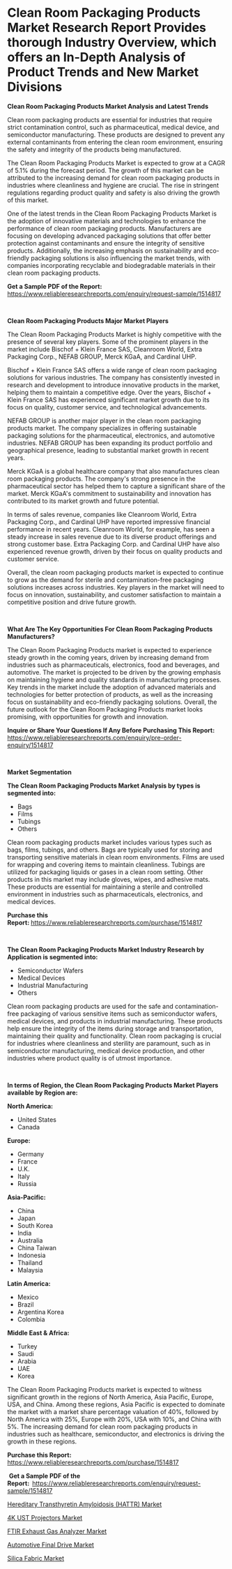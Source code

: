 <p><h1>Clean Room Packaging Products Market Research Report Provides thorough Industry Overview, which offers an In-Depth Analysis of Product Trends and New Market Divisions</h1></p><p><strong>Clean Room Packaging Products Market Analysis and Latest Trends</strong></p>
<p><p>Clean room packaging products are essential for industries that require strict contamination control, such as pharmaceutical, medical device, and semiconductor manufacturing. These products are designed to prevent any external contaminants from entering the clean room environment, ensuring the safety and integrity of the products being manufactured.</p><p>The Clean Room Packaging Products Market is expected to grow at a CAGR of 5.1% during the forecast period. The growth of this market can be attributed to the increasing demand for clean room packaging products in industries where cleanliness and hygiene are crucial. The rise in stringent regulations regarding product quality and safety is also driving the growth of this market.</p><p>One of the latest trends in the Clean Room Packaging Products Market is the adoption of innovative materials and technologies to enhance the performance of clean room packaging products. Manufacturers are focusing on developing advanced packaging solutions that offer better protection against contaminants and ensure the integrity of sensitive products. Additionally, the increasing emphasis on sustainability and eco-friendly packaging solutions is also influencing the market trends, with companies incorporating recyclable and biodegradable materials in their clean room packaging products.</p></p>
<p><strong>Get a Sample PDF of the Report:&nbsp;</strong> <a href="https://www.reliableresearchreports.com/enquiry/request-sample/1514817">https://www.reliableresearchreports.com/enquiry/request-sample/1514817</a></p>
<p>&nbsp;</p>
<p><strong>Clean Room Packaging Products Major Market Players</strong></p>
<p><p>The Clean Room Packaging Products Market is highly competitive with the presence of several key players. Some of the prominent players in the market include Bischof + Klein France SAS, Cleanroom World, Extra Packaging Corp., NEFAB GROUP, Merck KGaA, and Cardinal UHP.</p><p>Bischof + Klein France SAS offers a wide range of clean room packaging solutions for various industries. The company has consistently invested in research and development to introduce innovative products in the market, helping them to maintain a competitive edge. Over the years, Bischof + Klein France SAS has experienced significant market growth due to its focus on quality, customer service, and technological advancements.</p><p>NEFAB GROUP is another major player in the clean room packaging products market. The company specializes in offering sustainable packaging solutions for the pharmaceutical, electronics, and automotive industries. NEFAB GROUP has been expanding its product portfolio and geographical presence, leading to substantial market growth in recent years.</p><p>Merck KGaA is a global healthcare company that also manufactures clean room packaging products. The company's strong presence in the pharmaceutical sector has helped them to capture a significant share of the market. Merck KGaA's commitment to sustainability and innovation has contributed to its market growth and future potential.</p><p>In terms of sales revenue, companies like Cleanroom World, Extra Packaging Corp., and Cardinal UHP have reported impressive financial performance in recent years. Cleanroom World, for example, has seen a steady increase in sales revenue due to its diverse product offerings and strong customer base. Extra Packaging Corp. and Cardinal UHP have also experienced revenue growth, driven by their focus on quality products and customer service.</p><p>Overall, the clean room packaging products market is expected to continue to grow as the demand for sterile and contamination-free packaging solutions increases across industries. Key players in the market will need to focus on innovation, sustainability, and customer satisfaction to maintain a competitive position and drive future growth.</p></p>
<p>&nbsp;</p>
<p><strong>What Are The Key Opportunities For Clean Room Packaging Products Manufacturers?</strong></p>
<p><p>The Clean Room Packaging Products market is expected to experience steady growth in the coming years, driven by increasing demand from industries such as pharmaceuticals, electronics, food and beverages, and automotive. The market is projected to be driven by the growing emphasis on maintaining hygiene and quality standards in manufacturing processes. Key trends in the market include the adoption of advanced materials and technologies for better protection of products, as well as the increasing focus on sustainability and eco-friendly packaging solutions. Overall, the future outlook for the Clean Room Packaging Products market looks promising, with opportunities for growth and innovation.</p></p>
<p><strong>Inquire or Share Your Questions If Any Before Purchasing This Report:</strong> <a href="https://www.reliableresearchreports.com/enquiry/pre-order-enquiry/1514817">https://www.reliableresearchreports.com/enquiry/pre-order-enquiry/1514817</a></p>
<p>&nbsp;</p>
<p><strong>Market Segmentation</strong></p>
<p><strong>The Clean Room Packaging Products Market Analysis by types is segmented into:</strong></p>
<p><ul><li>Bags</li><li>Films</li><li>Tubings</li><li>Others</li></ul></p>
<p><p>Clean room packaging products market includes various types such as bags, films, tubings, and others. Bags are typically used for storing and transporting sensitive materials in clean room environments. Films are used for wrapping and covering items to maintain cleanliness. Tubings are utilized for packaging liquids or gases in a clean room setting. Other products in this market may include gloves, wipes, and adhesive mats. These products are essential for maintaining a sterile and controlled environment in industries such as pharmaceuticals, electronics, and medical devices.</p></p>
<p><strong>Purchase this Report:&nbsp;</strong><a href="https://www.reliableresearchreports.com/purchase/1514817">https://www.reliableresearchreports.com/purchase/1514817</a></p>
<p>&nbsp;</p>
<p><strong>The Clean Room Packaging Products Market Industry Research by Application is segmented into:</strong></p>
<p><ul><li>Semiconductor Wafers</li><li>Medical Devices</li><li>Industrial Manufacturing</li><li>Others</li></ul></p>
<p><p>Clean room packaging products are used for the safe and contamination-free packaging of various sensitive items such as semiconductor wafers, medical devices, and products in industrial manufacturing. These products help ensure the integrity of the items during storage and transportation, maintaining their quality and functionality. Clean room packaging is crucial for industries where cleanliness and sterility are paramount, such as in semiconductor manufacturing, medical device production, and other industries where product quality is of utmost importance.</p></p>
<p>&nbsp;</p>
<p><strong>In terms of Region, the Clean Room Packaging Products Market Players available by Region are:</strong></p>
<p>
    <p> <strong> North America: </strong>
        <ul>
            <li>United States</li>
            <li>Canada</li>
        </ul>
        </p> 
    <p> <strong> Europe: </strong>
        <ul>
            <li>Germany</li>
            <li>France</li>
            <li>U.K.</li>
            <li>Italy</li>
            <li>Russia</li>
        </ul>
        </p> 
    <p> <strong> Asia-Pacific: </strong>
        <ul>
            <li>China</li>
            <li>Japan</li>
            <li>South Korea</li>
            <li>India</li>
            <li>Australia</li>
            <li>China Taiwan</li>
            <li>Indonesia</li>
            <li>Thailand</li>
            <li>Malaysia</li>
        </ul>
        </p> 
    <p> <strong> Latin America: </strong>
        <ul>
            <li>Mexico</li>
            <li>Brazil</li>
            <li>Argentina Korea</li>
            <li>Colombia</li>
        </ul>
        </p> 
    <p> <strong> Middle East & Africa: </strong>
        <ul>
            <li>Turkey</li>
            <li>Saudi</li>
            <li>Arabia</li>
            <li>UAE</li>
            <li>Korea</li>
        </ul>
    </p>
    </p>
<p><p>The Clean Room Packaging Products market is expected to witness significant growth in the regions of North America, Asia Pacific, Europe, USA, and China. Among these regions, Asia Pacific is expected to dominate the market with a market share percentage valuation of 40%, followed by North America with 25%, Europe with 20%, USA with 10%, and China with 5%. The increasing demand for clean room packaging products in industries such as healthcare, semiconductor, and electronics is driving the growth in these regions.</p></p>
<p><strong>Purchase this Report: </strong><a href="https://www.reliableresearchreports.com/purchase/1514817">https://www.reliableresearchreports.com/purchase/1514817</a></p>
<p>&nbsp;<strong>Get a Sample PDF of the Report:&nbsp;&nbsp;</strong><a href="https://www.reliableresearchreports.com/enquiry/request-sample/1514817">https://www.reliableresearchreports.com/enquiry/request-sample/1514817</a></p>
<p><strong></strong></p>
<p><p><a href="https://woozy-pyroraptor-a1f.notion.site/Hereditary-Transthyretin-Amyloidosis-HATTR-Market-Research-Report-Forecasted-for-Period-from-2024--7afd5949844649419263ea010917c1b3">Hereditary Transthyretin Amyloidosis (HATTR) Market</a></p><p><a href="https://view.publitas.com/reportprime-1/4k-ust-projectors-market-furnish-information-about-market-size-market-share-market-dynamics-and-projections-spanning-from-2024-to-2031/">4K UST Projectors Market</a></p><p><a href="https://github.com/eeaveuhhh/Market-Research-Report-List-1/blob/main/ftir-exhaust-gas-analyzer-market.md">FTIR Exhaust Gas Analyzer Market</a></p><p><a href="https://github.com/brentleyjimmiealvaradoz4l1rea/Market-Research-Report-List-1/blob/main/automotive-final-drive-market.md">Automotive Final Drive Market</a></p><p><a href="https://view.publitas.com/reportprime-1/silica-fabric-market-offer-valuable-insights-into-market-size-market-share-market-trends-and-projections-spanning-from-2024-to-2031/">Silica Fabric Market</a></p></p>
